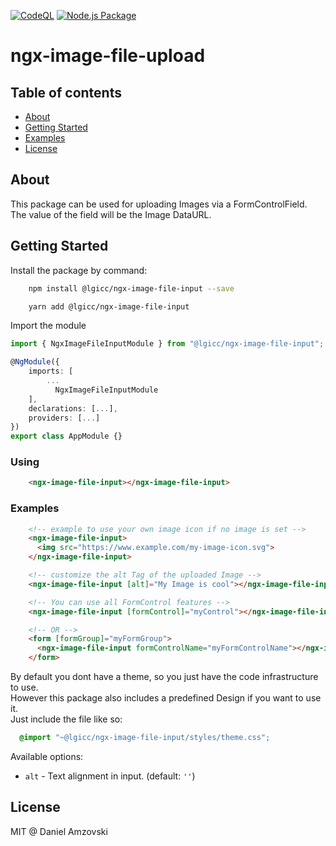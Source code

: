[![CodeQL](https://github.com/lgicc/ngx-image-file-upload/actions/workflows/codeql-analysis.yml/badge.svg?branch=main)](https://github.com/lgicc/ngx-image-file-upload/actions/workflows/codeql-analysis.yml)
[![Node.js Package](https://github.com/lgicc/ngx-image-file-upload/actions/workflows/npm-publish.yml/badge.svg)](https://github.com/lgicc/ngx-image-file-upload/actions/workflows/npm-publish.yml)

# ngx-image-file-upload

## Table of contents

- [About](#about)
- [Getting Started](#getting-started)
- [Examples](#examples)
- [License](#license)

## About
This package can be used for uploading Images via a FormControlField.  
The value of the field will be the Image DataURL.

## Getting Started
Install the package by command:

```sh
    npm install @lgicc/ngx-image-file-input --save
```
```sh
    yarn add @lgicc/ngx-image-file-input
```

Import the module

```ts
import { NgxImageFileInputModule } from "@lgicc/ngx-image-file-input";

@NgModule({
    imports: [
        ...
          NgxImageFileInputModule
    ],
    declarations: [...],
    providers: [...]
})
export class AppModule {}
```

### Using
```html
    <ngx-image-file-input></ngx-image-file-input>
```

### Examples


```html
    <!-- example to use your own image icon if no image is set -->
    <ngx-image-file-input>
      <img src="https://www.example.com/my-image-icon.svg">
    </ngx-image-file-input>
``` 

```html
    <!-- customize the alt Tag of the uploaded Image -->
    <ngx-image-file-input [alt]="My Image is cool"></ngx-image-file-input>
```  

```html
    <!-- You can use all FormControl features -->
    <ngx-image-file-input [formControl]="myControl"></ngx-image-file-input>

    <!-- OR -->
    <form [formGroup]="myFormGroup">
      <ngx-image-file-input formControlName="myFormControlName"></ngx-image-file-input>
    </form>
```

By default you dont have a theme, so you just have the code infrastructure to use.  
However this package also includes a predefined Design if you want to use it.  
Just include the file like so:
```scss
  @import "~@lgicc/ngx-image-file-input/styles/theme.css";
```



Available options:

* `alt` - Text alignment in input. (default: `''`)


## License

MIT @ Daniel Amzovski
